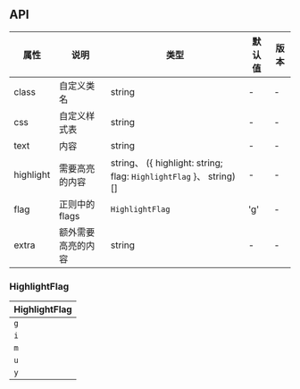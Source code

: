 ## API

| 属性      | 说明               | 类型                                                               | 默认值 | 版本 |
| --------- | ------------------ | ------------------------------------------------------------------ | ------ | ---- |
| class     | 自定义类名         | string                                                             | -      | -    |
| css       | 自定义样式表       | string                                                             | -      | -    |
| text      | 内容               | string                                                             | -      | -    |
| highlight | 需要高亮的内容     | string、 ({ highlight: string; flag: `HighlightFlag` }、 string)[] | -      | -    |
| flag      | 正则中的 flags     | `HighlightFlag`                                                    | 'g'    | -    |
| extra     | 额外需要高亮的内容 | string                                                             | -      | -    |

### HighlightFlag

| HighlightFlag |
| ------------- |
| `g`           |
| `i`           |
| `m`           |
| `u`           |
| `y`           |
